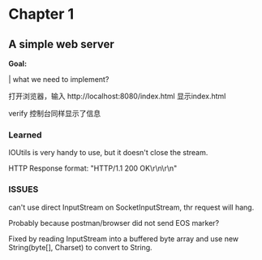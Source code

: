 # Chapter 1 
## A simple web server
**Goal:**

| what we need to implement?

打开浏览器，输入
http://localhost:8080/index.html
显示index.html

verify 控制台同样显示了信息

### Learned

IOUtils is very handy to use, but it doesn't close the stream.

HTTP Response format: "HTTP/1.1 200 OK\r\n\r\n"

### ISSUES

can't use direct InputStream on SocketInputStream, thr request will hang.

Probably because postman/browser did not send EOS marker?

Fixed by reading InputStream into a buffered byte array and use new String(byte[], Charset) to convert to String. 

